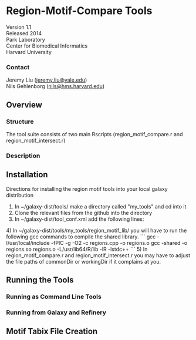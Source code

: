 # Region-Motif-Compare Tools
Version 1.1  
Released 2014  
Park Laboratory  
Center for Biomedical Informatics  
Harvard University  

### Contact
Jeremy Liu (jeremy.liu@yale.edu)  
Nils Gehlenborg (nils@hms.harvard.edu)

## Overview
### Structure
The tool suite consists of two main Rscripts (region_motif_compare.r and region_motif_intersect.r)

### Description



## Installation
Directions for installing the region motif tools into your local galaxy distribution

1) In ~/galaxy-dist/tools/ make a directory called "my_tools" and cd into it
2) Clone the relevant files from the github into the directory
3) In ~/galaxy-dist/tool_conf.xml add the following lines:
  <section id="mTools" name="My Tools">
    <tool file="my_tools/region_motif_intersect.xml" />
    <tool file="my_tools/region_motif_compare.xml" />
  </section>
4) In ~/galaxy-dist/tools/my_tools/region_motif_lib/ you will have to run the 
following gcc commands to compile the shared library.
```
  gcc  -I/usr/local/include -fPIC  -g -O2 -c regions.cpp -o regions.o
  gcc  -shared -o regions.so regions.o -L/usr/lib64/R/lib -lR -lstdc++
```
5) In region_motif_compare.r and region_motif_intersect.r you may have to
adjust the file paths of commonDir or workingDir if it complains at you.

## Running the Tools
### Running as Command Line Tools

### Running from Galaxy and Refinery

## Motif Tabix File Creation
